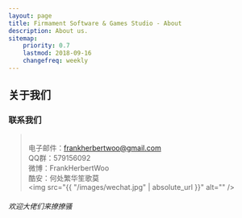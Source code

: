 ```yaml
---
layout: page
title: Firmament Software & Games Studio - About
description: About us.
sitemap:
    priority: 0.7
    lastmod: 2018-09-16
    changefreq: weekly
---
```

## 关于我们


### 联系我们

> <br>电子邮件：frankherbertwoo@gmail.com 
> <br>QQ群：579156092 
> <br>微博：FrankHerbertWoo
> <br>酷安：何处繁华笙歌莫
> <br><span class="image right"><img src="{{ "/images/wechat.jpg" | absolute_url }}" alt="" /></span>



###### 欢迎大佬们来撩撩骚
<!-- <span class="image right"><img src="{{ "/images/logo.png" | absolute_url }}" alt="" /></span> -->